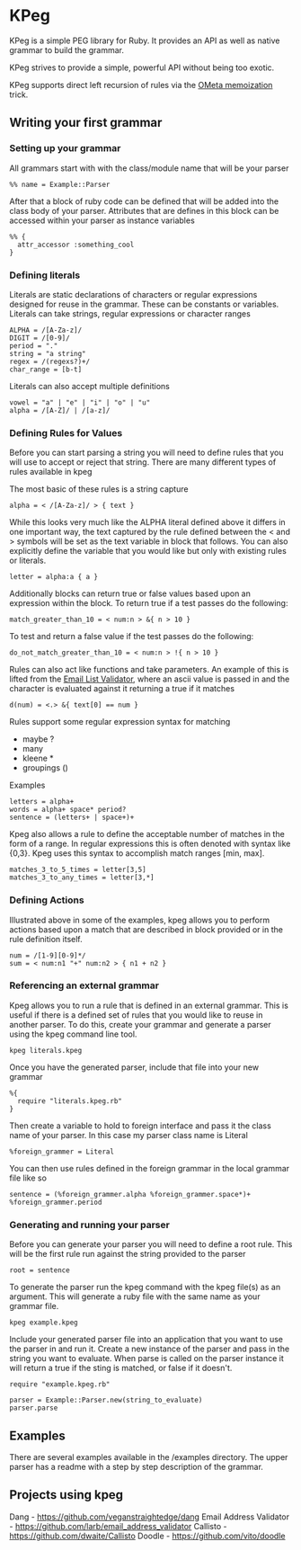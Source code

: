 KPeg
====

KPeg is a simple PEG library for Ruby. It provides an API as well as native grammar to build the grammar.

KPeg strives to provide a simple, powerful API without being too exotic.

KPeg supports direct left recursion of rules via the [OMeta memoization](http://www.vpri.org/pdf/tr2008003_experimenting.pdf) trick.

## Writing your first grammar

### Setting up your grammar

All grammars start with with the class/module name that will be your parser

    %% name = Example::Parser

After that a block of ruby code can be defined that will be added into the class body of your parser. Attributes that are defines in this block can be accessed within your parser as instance variables

    %% {
      attr_accessor :something_cool
    }

### Defining literals

Literals are static declarations of characters or regular expressions designed for reuse in the grammar. These can be constants or variables. Literals can take strings, regular expressions or character ranges

    ALPHA = /[A-Za-z]/
    DIGIT = /[0-9]/
    period = "."
    string = "a string"
    regex = /(regexs?)+/
    char_range = [b-t]

Literals can also accept multiple definitions

    vowel = "a" | "e" | "i" | "o" | "u"
    alpha = /[A-Z]/ | /[a-z]/
    

### Defining Rules for Values

Before you can start parsing a string you will need to define rules that you will use to accept or reject that string. There are many different types of rules available in kpeg 

The most basic of these rules is a string capture
  
    alpha = < /[A-Za-z]/ > { text }
    

While this looks very much like the ALPHA literal defined above it differs in one important way, the text captured by the rule defined between the < and > symbols will be set as the text variable in block that follows. You can also explicitly define the variable that you would like but only with existing rules or literals.
    
    letter = alpha:a { a }
    
Additionally blocks can return true or false values based upon an expression within the block. To return true if a test passes do the following:

    match_greater_than_10 = < num:n > &{ n > 10 }
    
To test and return a false value if the test passes do the following:

    do_not_match_greater_than_10 = < num:n > !{ n > 10 }
    
Rules can also act like functions and take parameters. An example of this is lifted from the [Email List Validator](https://github.com/larb/email_address_validator), where an ascii value is passed in and the character is evaluated against it returning a true if it matches
    
    d(num) = <.> &{ text[0] == num }

Rules support some regular expression syntax for matching
 
+ maybe ?
+ many 
+ kleene * 
+ groupings () 

Examples

    letters = alpha+
    words = alpha+ space* period?
    sentence = (letters+ | space+)+
    
Kpeg also allows a rule to define the acceptable number of matches in the form of a range. In regular expressions this is often denoted with syntax like {0,3}. Kpeg uses this syntax to accomplish match ranges [min, max].

    matches_3_to_5_times = letter[3,5]
    matches_3_to_any_times = letter[3,*]
  
    
### Defining Actions

Illustrated above in some of the examples, kpeg allows you to perform actions based upon a match that are described in block provided or in the rule definition itself.

    num = /[1-9][0-9]*/
    sum = < num:n1 "+" num:n2 > { n1 + n2 }

### Referencing an external grammar

Kpeg allows you to run a rule that is defined in an external grammar. This is useful if there is a defined set of rules that you would like to reuse in another parser. To do this, create your grammar and generate a parser using the kpeg command line tool.

    kpeg literals.kpeg

Once you have the generated parser, include that file into your new grammar

    %{
      require "literals.kpeg.rb"
    }
    
Then create a variable to hold to foreign interface and pass it the class name of your parser. In this case my parser class name is Literal 

    %foreign_grammer = Literal

You can then use rules defined in the foreign grammar in the local grammar file like so

    sentence = (%foreign_grammer.alpha %foreign_grammer.space*)+ %foreign_grammer.period

    
### Generating and running your parser

Before you can generate your parser you will need to define a root rule. This will be the first rule run against the string provided to the parser

    root = sentence
    
To generate the parser run the kpeg command with the kpeg file(s) as an argument. This will generate a ruby file with the same name as your grammar file.

    kpeg example.kpeg
    
Include your generated parser file into an application that you want to use the parser in and run it. Create a new instance of the parser and pass in the string you want to evaluate. When parse is called on the parser instance it will return a true if the sting is matched, or false if it doesn't. 

    require "example.kpeg.rb"
    
    parser = Example::Parser.new(string_to_evaluate)
    parser.parse
    

## Examples

There are several examples available in the /examples directory. The upper parser has a readme with a step by step description of the grammar.

## Projects using kpeg

Dang - https://github.com/veganstraightedge/dang
Email Address Validator - https://github.com/larb/email_address_validator
Callisto - https://github.com/dwaite/Callisto
Doodle - https://github.com/vito/doodle
